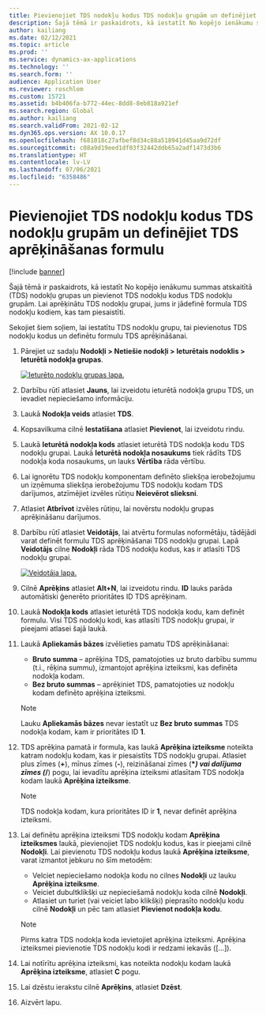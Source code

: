 ```yaml
---
title: Pievienojiet TDS nodokļu kodus TDS nodokļu grupām un definējiet TDS aprēķināšanas formulu
description: Šajā tēmā ir paskaidrots, kā iestatīt No kopējo ienākumu summas atskaitītā (TDS) nodokļu grupas un pievienot TDS nodokļu kodus TDS nodokļu grupām. Lai aprēķinātu TDS nodokļu grupai, jums ir jādefinē formula TDS nodokļu kodiem, kas tam piesaistīti.
author: kailiang
ms.date: 02/12/2021
ms.topic: article
ms.prod: ''
ms.service: dynamics-ax-applications
ms.technology: ''
ms.search.form: ''
audience: Application User
ms.reviewer: roschlom
ms.custom: 15721
ms.assetid: b4b406fa-b772-44ec-8dd8-8eb818a921ef
ms.search.region: Global
ms.author: kailiang
ms.search.validFrom: 2021-02-12
ms.dyn365.ops.version: AX 10.0.17
ms.openlocfilehash: f681018c27afbef8d34c88a518941d45aa9d72df
ms.sourcegitcommit: c08a9d19eed1df03f32442ddb65a2adf1473d3b6
ms.translationtype: HT
ms.contentlocale: lv-LV
ms.lasthandoff: 07/06/2021
ms.locfileid: "6358486"
---
```

# <a name="attach-tds-tax-codes-to-tds-tax-groups-and-define-the-formula-for-calculating-tds"></a>Pievienojiet TDS nodokļu kodus TDS nodokļu grupām un definējiet TDS aprēķināšanas formulu

[!include [banner](../includes/banner.md)]

Šajā tēmā ir paskaidrots, kā iestatīt No kopējo ienākumu summas atskaitītā (TDS) nodokļu grupas un pievienot TDS nodokļu kodus TDS nodokļu grupām. Lai aprēķinātu TDS nodokļu grupai, jums ir jādefinē formula TDS nodokļu kodiem, kas tam piesaistīti.

Sekojiet šiem soļiem, lai iestatītu TDS nodokļu grupu, tai pievienotus TDS nodokļu kodus un definētu formulu TDS aprēķināšanai.

1. Pārejiet uz sadaļu **Nodokļi \> Netiešie nodokļi \> Ieturētais nodoklis \> Ieturētā nodokļa grupas**.

    [![Ieturēto nodokļu grupas lapa.](./media/apac-ind-TDS-29.png)](./media/apac-ind-TDS-29.png)

2. Darbību rūtī atlasiet **Jauns**, lai izveidotu ieturētā nodokļa grupu TDS, un ievadiet nepieciešamo informāciju.
3. Laukā **Nodokļa veids** atlasiet **TDS**.
4. Kopsavilkuma cilnē **Iestatīšana** atlasiet **Pievienot**, lai izveidotu rindu.
5. Laukā **Ieturētā nodokļa kods** atlasiet ieturētā TDS nodokļa kodu TDS nodokļu grupai. Laukā **Ieturētā nodokļa nosaukums** tiek rādīts TDS nodokļa koda nosaukums, un lauks **Vērtība** rāda vērtību.
6. Lai ignorētu TDS nodokļu komponentam definēto sliekšņa ierobežojumu un izņēmuma sliekšņa ierobežojumu TDS nodokļu kodam TDS darījumos, atzīmējiet izvēles rūtiņu **Neievērot slieksni**.
7. Atlasiet **Atbrīvot** izvēles rūtiņu, lai novērstu nodokļu grupas aprēķināšanu darījumos.
8. Darbību rūtī atlasiet **Veidotājs**, lai atvērtu formulas noformētāju, tādējādi varat definēt formulu TDS aprēķināšanai TDS nodokļu grupai. Lapā **Veidotājs** cilne **Nodokļi** rāda TDS nodokļu kodus, kas ir atlasīti TDS nodokļu grupai.

    [![Veidotāja lapa.](./media/apac-ind-TDS-30.png)](./media/apac-ind-TDS-30.png)

9. Cilnē **Aprēķins** atlasiet **Alt+N**, lai izveidotu rindu. **ID** lauks parāda automātiski ģenerēto prioritātes ID TDS aprēķinam.
10. Laukā **Nodokļa kods** atlasiet ieturētā TDS nodokļa kodu, kam definēt formulu. Visi TDS nodokļu kodi, kas atlasīti TDS nodokļu grupai, ir pieejami atlasei šajā laukā.
11. Laukā **Apliekamās bāzes** izvēlieties pamatu TDS aprēķināšanai:

    - **Bruto summa** – aprēķina TDS, pamatojoties uz bruto darbību summu (t.i., rēķina summu), izmantojot aprēķina izteiksmi, kas definēta nodokļa kodam.
    - **Bez bruto summas** – aprēķiniet TDS, pamatojoties uz nodokļu kodam definēto aprēķina izteiksmi.

    > [!NOTE]
    > Lauku **Apliekamās bāzes** nevar iestatīt uz **Bez bruto summas** TDS nodokļa kodam, kam ir prioritātes ID **1**.

12. TDS aprēķina pamatā ir formula, kas laukā **Aprēķina izteiksme** noteikta katram nodokļu kodam, kas ir piesaistīts TDS nodokļu grupai. Atlasiet plus zīmes (**+**), mīnus zīmes (**-**), reizināšanai zīmes (**\**_) vai dalījuma zīmes (_*/**) pogu, lai ievadītu aprēķina izteiksmi atlasītam TDS nodokļa kodam laukā **Aprēķina izteiksme**.

    > [!NOTE]
    > TDS nodokļa kodam, kura prioritātes ID ir **1**, nevar definēt aprēķina izteiksmi.

13. Lai definētu aprēķina izteiksmi TDS nodokļu kodam **Aprēķina izteiksmes** laukā, pievienojiet TDS nodokļu kodus, kas ir pieejami cilnē **Nodokļi**. Lai pievienotu TDS nodokļu kodus laukā **Aprēķina izteiksme**, varat izmantot jebkuru no šīm metodēm:

    - Velciet nepieciešamo nodokļa kodu no cilnes **Nodokļi** uz lauku **Aprēķina izteiksme**.
    - Veiciet dubultklikšķi uz nepieciešamā nodokļu koda cilnē **Nodokļi**.
    - Atlasiet un turiet (vai veiciet labo klikšķi) pieprasīto nodokļu kodu cilnē **Nodokļi** un pēc tam atlasiet **Pievienot nodokļa kodu**.

    > [!NOTE]
    > Pirms katra TDS nodokļa koda ievietojiet aprēķina izteiksmi. Aprēķina izteiksmei pievienotie TDS nodokļu kodi ir redzami iekavās (\[...\]).

14. Lai notīrītu aprēķina izteiksmi, kas noteikta nodokļu kodam laukā **Aprēķina izteiksme**, atlasiet **C** pogu.
15. Lai dzēstu ierakstu cilnē **Aprēķins**, atlasiet **Dzēst**.
16. Aizvērt lapu.
